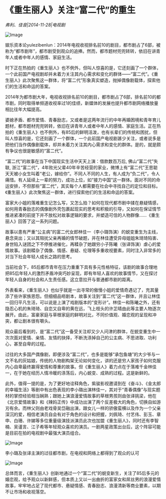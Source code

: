 # 《重生丽人》关注“富二代”的重生

*弗利、佳音|2014-11-28|电视剧*

![Image](http://mmbiz.qpic.cn/mmbiz/jNZszpkibXxic8WjFkfgWpPJ8unCEI7nL6UywicKD1OpPAorddFkRGfNF187d9oib8WcfhFNAGcEviaKTanRdzDSzcg/640?tp=webp&wxfrom=5&wx_lazy=1)

娱乐资本论yulezibenlun：2014年电视收视排名前10的剧目，都市剧占了6部，被称为“都市剧年”，都市剧受到观众的追捧。然而，都市题材兜兜转转，依旧在讲青年人或者中年人的感情、家庭生活。

时下正在热拍的《重生丽人》也不例外，但叫人惊喜的是，它还刻画了一个群体，一个此前国产电视剧却并未着力关注其内心需求和变化的群体——“富二代”。《重生丽人》此次聚焦这一群体，将“富二代”形象真实塑造，抛掉偶像剧载体，探索他们的生活和命运的答案。

2014年为都市剧大年，电视收视排名前10的剧目，都市剧占了6部，排名前10的都市剧，同时取得单频道收视率过1的佳绩，新媒体的发展也提升都市剧网络播放量相比往年大幅提高。

婆媳矛盾、都市爱情、青春励志，又或者是这两年流行的中年再婚困境和青年育儿题材，都市题材兜兜转转，依旧在讲青年人或者中年人的感情、家庭生活。正在热拍的《重生丽人》也不例外，有85后的鲜明活泼，也有长辈们的传统和困扰，但叫人惊喜的是，它还刻画了一个群体，一个此前国产电视剧甚少关注，或者说多是把他们当作偶像剧载体，却并未着力关注其内心需求和变化的群体。是的，就是颇有争议也很是敏感的“富二代”。

“富二代”的故事在当下中国现实生活中天天上演：借款数百万后, 佛山“富二代”失联, 浙江“富二代”，4年败光父辈40年辛苦经营的家业，微博上有“富二代”王思聪天天被小女生叫着“老公，嫁给你”。不同人不同的人生，有人成为“负二代”，令人痛惜。有人延续上一辈的努力，成功上位，如“接力中国”这一群体。面对不同的命运安排，不但那些“富二代”，其实每个人都需要在社会中寻找自己的定位和目标。《重生丽人》此次聚焦这一群体，进行探索他们的生活和命运的答案。

富家大小姐的落难重生记怎么写，又怎么拍？如何在现代都市剧中揉在悬疑情感，如何用青春励志的偶像剧外壳包裹起现实的思考和积极的引导，又如何在保证情节推进紧凑的前提下并不放松对故事逻辑的要求，并塑造可信的人物群像……《重生丽人》回答了这一系列问题。

故事以患有严重“公主病”的富二代女郎林佳一（李小璐饰演）的蜕变重生为主线，悬念突出；又以其阻扰父亲再婚的情节破题，并在林佳遭受异母姐姐朱琦琦陷害、身世陷入谜团之下不停推进催化，再糅杂了她跟穷小子陈曦（张译饰演）虐心的爱情故事。该剧糅杂了偶像、情感、悬疑、伦理等多重收视要素，同时注入非常多的对当下社会年轻人成长之路的思考。

当前社会下，85后都市青年在压力重重下具有多元性格特征，该剧的故事合理地把85后年轻人的激烈矛盾冲突巧妙呈现，即有年轻人喜欢的故事情节，又在探讨年轻人自身的社会和人生责任感。这立意拉开与普通都市剧的距离。

外表看来，《重生丽人》也似乎就是一出寻常的傲慢小姐的爱情奇遇记了，充其量添了些许家族恩怨。但细细品咂剧本，故事关注到“富二代”这一群体，并且让林佳一回归平凡生活，可以说是上演了戏剧版本的“变形计”。林佳一和陈曦之外，还有隐忍心机的朱琦琦、自恋又自卑的黄在远，飞上枝头的许芷晴由此等主要人物逐次展开。由此，富豪家庭与草根家庭的鲜明对比，不同价值观、婚恋观的呈现和冲突，都让剧本很有嚼头。

观众最后看到的，是“富二代”这一备受关注却又少人问津的群体，在蜕变重生中一次次面对爱情、亲情、友情的抉择，不断洗涤掉自己的公主病、不思进取、功利心，甚至自卑的过程。

过往的大多国产偶像剧，即便涉及“富二代”，也多是能够“承包鱼塘”的大少爷与一文不名的灰姑娘，传统的人物剧构架无论如何变化，讲的还是穷人家孩子如何克服内心自卑最终赢得爱情和尊重的故事。但《重生丽人》着力点在于落难千金林佳一，在于她在经历人情冷暖的涤荡后，内心蜕变、成熟的过程。这是新鲜的。

此外，值得一提的是，为了更好地诠释角色，紫骏影视邀请到在《奋斗》、《金太郎的幸福生活》等剧中有出色表现的李小璐出演林佳一，其对于“青春偶像”与现实题材的掌控经验相当娴熟；跟她上演浪漫爱情故事的草根男孩则由张译挑梁，他在《北京爱情故事》和《辣妈正传》中成功出演了两个反差极大的角色，切换自如游刃有余。而林父则由老戏骨吴岱融出演，跟女儿一样的骄傲蛮横以及作为一个父亲深沉的爱，相信老演员自会有对于角色的设计和把握，刘佩琦、付艺伟、彭玉、章申、白珊、许娣等多位重量级演技派演员此次也加盟《重生丽人》，同时还有李智楠、吴谨言、江子希等年轻观众喜欢的演员。一剧两星政策出台后，这个阵容可能是目前在拍的电视剧中最强大演员组合。

![Image](http://mmbiz.qpic.cn/mmbiz/jNZszpkibXxic8WjFkfgWpPJ8unCEI7nL6XhtStiaV5SQ9ND5OBlKtAuG1icuichhjj40mQQHUhDVAgqQIH8ST4UHiaA/640?tp=webp&wxfrom=5&wx_lazy=1)

李小璐及张译主演的过往都市剧，在电视和网络上都得到了观众的认可

![Image](http://mmbiz.qpic.cn/mmbiz/jNZszpkibXxic8WjFkfgWpPJ8unCEI7nL6hUGdK5b9kL8iaI5p2ECG9XFLvJznMHvs0lpSqzruVHcaAkCFzISPXdA/640?tp=webp&wxfrom=5&wx_lazy=1)

总体而言，《重生丽人》创新地通过一个“富二代”的蜕变新生，关注了85后多元的婚恋观，给予观众以新鲜感，但本质上又以一出曲折的富家女和屌丝男的浪漫爱情故事，牢牢地占足了现代都市、悬疑情感、青春励志、浪漫清新等商业要素，以期不让市场和收视落空。

